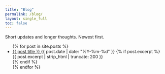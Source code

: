 ```yaml
---
title: "Blog"
permalink: /blog/
layout: single_full
toc: false
---
```


<p class="blog-intro">Short updates and longer thoughts. Newest first.</p>

<ul class="blog-list">
{% for post in site.posts %}
  <li class="blog-item">
    <a class="blog-link" href="{{ post.url | relative_url }}">
      <span class="blog-title">{{ post.title }}</span>
    </a>
    <span class="blog-meta">{{ post.date | date: "%Y-%m-%d" }}</span>
    {% if post.excerpt %}
      <div class="blog-excerpt">{{ post.excerpt | strip_html | truncate: 200 }}</div>
    {% endif %}
  </li>
{% endfor %}
</ul>

